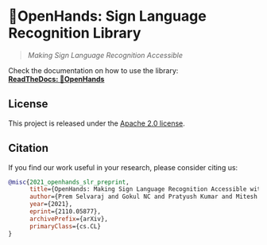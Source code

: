 # 👐OpenHands: Sign Language Recognition Library

> _Making Sign Language Recognition Accessible_

Check the documentation on how to use the library:  
**[ReadTheDocs: 👐OpenHands](https://openhands.readthedocs.io)**

## License

This project is released under the [Apache 2.0 license](LICENSE.txt).

## Citation

If you find our work useful in your research, please consider citing us:

```BibTeX
@misc{2021_openhands_slr_preprint,
      title={OpenHands: Making Sign Language Recognition Accessible with Pose-based Pretrained Models across Languages}, 
      author={Prem Selvaraj and Gokul NC and Pratyush Kumar and Mitesh Khapra},
      year={2021},
      eprint={2110.05877},
      archivePrefix={arXiv},
      primaryClass={cs.CL}
}
```
